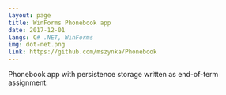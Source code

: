 ```yaml
---
layout: page
title: WinForms Phonebook app
date: 2017-12-01
langs: C# .NET, WinForms
img: dot-net.png
link: https://github.com/mszynka/Phonebook
---
```


Phonebook app with persistence storage written as end-of-term assignment.

